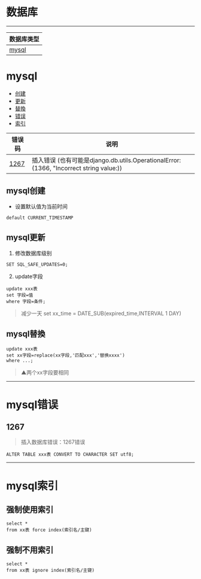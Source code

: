 # 数据库
---

数据库类型|
---|
[mysql](#mysql)|


# mysql
* [创建](#mysql创建)
* [更新](#mysql更新)
* [替換](#mysql替換)
* [错误](#mysql错误)
* [索引](#mysql索引)

错误码|说明
---|---
[1267](#1267)| 插入错误 (也有可能是django.db.utils.OperationalError: (1366, "Incorrect string value:))

## mysql创建
* 设置默认值为当前时间
```
default CURRENT_TIMESTAMP
```
## mysql更新
1. 修改数据库级别
```
SET SQL_SAFE_UPDATES=0;
```
2. update字段
```
update xxx表
set 字段=值
where 字段=条件;
```
> 减少一天 set xx_time = DATE_SUB(expired_time,INTERVAL 1 DAY)

## mysql替換
```
update xxx表
set xx字段=replace(xx字段,'匹配xxx','替换xxxx')
where ...;
```
> ▲两个xx字段要相同

---
# mysql错误
## 1267
> 插入数据库错误：1267错误
```
ALTER TABLE xxx表 CONVERT TO CHARACTER SET utf8;
```
---
# mysql索引
## 强制使用索引
```
select *
from xx表 force index(索引名/主键)
```
## 强制不用索引
```
select *
from xx表 ignore index(索引名/主键)
```
